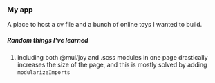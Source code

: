 ### My app

A place to host a cv file and a bunch of online toys I wanted to build.

##### Random things I've learned

1. including both @mui/joy and .scss modules in one page drastically increases the size of the page, and this is mostly solved by adding `modularizeImports`
